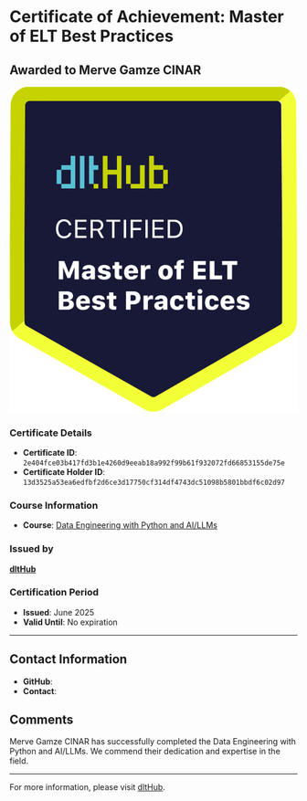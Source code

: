 
# Certificate of Achievement: Master of ELT Best Practices

## Awarded to **Merve Gamze CINAR**

![Course Image](../badges/dlt_master_elt_best_practices_badge.png)

### Certificate Details
- **Certificate ID**: `2e404fce03b417fd3b1e4260d9eeab18a992f99b61f932072fd66853155de75e`
- **Certificate Holder ID**: `13d3525a53ea6edfbf2d6ce3d17750cf314df4743dc51098b5801bbdf6c02d97`

### Course Information
- **Course**: [Data Engineering with Python and AI/LLMs](https://www.youtube.com/watch?v=T23Bs75F7ZQ)

### Issued by
[**dltHub**](https://dlthub.com/) 

### Certification Period
- **Issued**: June 2025
- **Valid Until**: No expiration

---

## Contact Information
- **GitHub**: 
- **Contact**: 

## Comments
Merve Gamze CINAR has successfully completed the Data Engineering with Python and AI/LLMs. We commend their dedication and expertise in the field.

---

For more information, please visit [dltHub](https://dlthub.com/).
    
